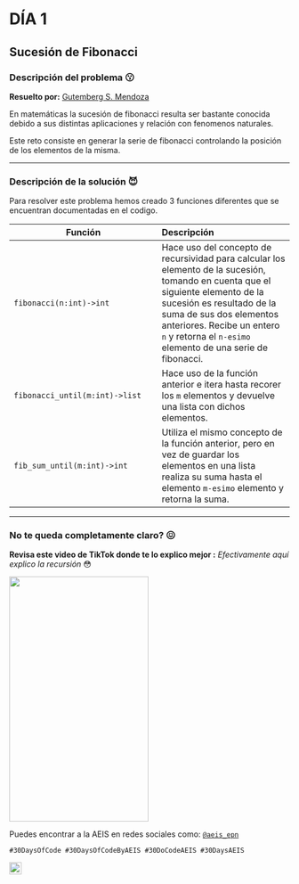 # DÍA 1
## Sucesión de Fibonacci 
### Descripción del problema :kissing:
**Resuelto por:** [Gutemberg S. Mendoza](linkedin.com/in/gutembergsmendoza)

En matemáticas la sucesión de fibonacci resulta ser bastante conocida debido a sus distintas aplicaciones y relación con fenomenos naturales.

Este reto consiste en generar la serie de fibonacci controlando la posición de los elementos de la misma. 

---

### Descripción de la solución :smiling_imp:
Para resolver este problema hemos creado 3 funciones diferentes que se encuentran documentadas en el codigo.

| Función <div style="width:250px"></div> | Descripción |
| --- | :--- |
|`fibonacci(n:int)->int`| Hace uso del concepto de recursividad para calcular los elemento de la sucesión, tomando en cuenta que el siguiente elemento de la sucesión es resultado de la suma de sus dos elementos anteriores. Recibe un entero `n` y retorna el `n-esimo` elemento de una serie de fibonacci.| 
|`fibonacci_until(m:int)->list`|Hace uso de la función anterior e itera hasta recorer los ```m``` elementos y devuelve una lista con dichos elementos.|
|`fib_sum_until(m:int)->int`| Utiliza el mismo concepto de la función anterior, pero en vez de guardar los elementos en una lista realiza su suma hasta el elemento ```m-esimo``` elemento y retorna la suma.|




---
### No te queda completamente claro? :confounded:
**Revisa este video de TikTok donde te lo explico mejor :** 
*Efectivamente aquí explico la recursión* :flushed:




[<img src="https://res.cloudinary.com/marcomontalbano/image/upload/v1664260238/video_to_markdown/images/tiktok--7147938995387878661-c05b58ac6eb4c4700831b2b3070cd403.jpg" width = "250" height = "440">](https://www.tiktok.com/@steveeeeess/video/7147938995387878661?is_copy_url=1&is_from_webapp=v1&q=matardy&t=1664260192098)





Puedes encontrar a la AEIS en redes sociales como: [```@aeis_epn```](https://www.instagram.com/aeis_epn/)



`#30DaysOfCode #30DaysOfCodeByAEIS #30DoCodeAEIS #30DaysAEIS`

<a href="https://www.linkedin.com/in/gutembergsmendoza/">
    <img align="left" alt="Gutemberg S. Mendoza | LinkedIn " width="22px" src="https://cdn.jsdelivr.net/npm/simple-icons@v3/icons/linkedin.svg" />
  </a>


